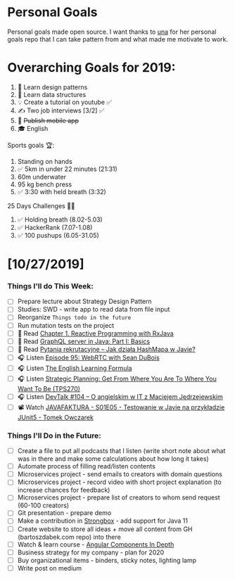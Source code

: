 Personal Goals
==============

Personal goals made open source. I want thanks to [una](https://github.com/una/personal-goals) for her personal goals repo that I can take pattern from and what made me motivate to work. 


# Overarching Goals for 2019:
1. 💚 Learn design patterns
2. 💙 Learn data structures
3. 💡 Create a tutorial on youtube ✅
4. ✍️ Two job interviews [3/2] ✅
5. 📱 ~~Publish mobile app~~
6. 🎓 English

Sports goals 🏆:
1. Standing on hands
2. ✅ 5km in under 22 minutes (21:31)
3. 60m underwater
4. 95 kg bench press
5. ✅ 3:30 with held breath (3:32)

25 Days Challenges 💪💪
1. ✅ Holding breath (8.02-5.03)
2. ✅ HackerRank (7.07-1.08)
3. ✅ 100 pushups (6.05-31.05)

# [10/27/2019]

### Things I'll do This Week:

- [ ] Prepare lecture about Strategy Design Pattern
- [ ] Studies: SWD - write app to read data from file input
- [ ] Reorganize `Things todo in the future`
- [ ] Run mutation tests on the project
- [ ] 📗 Read [Chapter 1. Reactive Programming with RxJava](https://www.oreilly.com/library/view/reactive-programming-with/9781491931646/ch01.html)
- [ ] 📗 Read [GraphQL server in Java: Part I: Basics](https://www.nurkiewicz.com/2019/10/graphql-server-in-java-part-i-basics.html)
- [ ] 📗 Read [Pytania rekrutacyjne – Jak działa HashMapa w Javie?](http://nullpointerexception.pl/pytania-rekrutacyjne-jak-dziala-hashmapa-w-javie/)
- [ ] 🎧 Listen [Episode 95: WebRTC with Sean DuBois](https://www.programmingthrowdown.com/2019/10/episode-95-webrtc-with-sean-dubois.html)
- [ ] 🎧 Listen [The English Learning Formula](https://youtu.be/HqIXBeTKCCo)
- [ ] 🎧 Listen [Strategic Planning: Get From Where You Are To Where You Want To Be (TPS270)](http://www.asianefficiency.com/podcast/270-strategic-planning/)
- [ ] 🎧 Listen [DevTalk #104 – O angielskim w IT z Maciejem Jędrzejewskim](https://devstyle.pl/2019/10/21/devtalk-104-o-angielskim-w-it-z-maciejem-jedrzejewskim/)
- [ ] 📽️ Watch [JAVAFAKTURA - S01E05 - Testowanie w Javie na przykładzie JUnit5 - Tomek Owczarek](https://youtu.be/1bNKqe-KNao)

### Things I'll Do in the Future:

- [ ] Create a file to put all podcasts that I listen (write short note about what was in there and make some calculations about how long it takes)
- [ ] Automate process of filling read/listen contents
- [ ] Microservices project - send emails to creators with domain questions
- [ ] Microservices project - record video with short project explanation (to increase chances for feedback)
- [ ] Microservices project - prepare list of creators to whom send request (60-100 creators)
- [ ] Git presentation - prepare demo
- [ ] Make a contribution in [Strongbox](https://github.com/strongbox/strongbox) - add support for Java 11
- [ ] Create website to store all ideas + move all content from GH (bartoszdabek.com repo) into there
- [ ] Watch & learn course - [Angular Components In Depth](https://youtu.be/_b0fuqZwJc8?list=PLqq-6Pq4lTTbh7bUrKwyCWr6ABBFEd4bD) 
- [ ] Business strategy for my company - plan for 2020
- [ ] Buy organizational items - binders, sticky notes, lighting lamp
- [ ] Write post on medium
